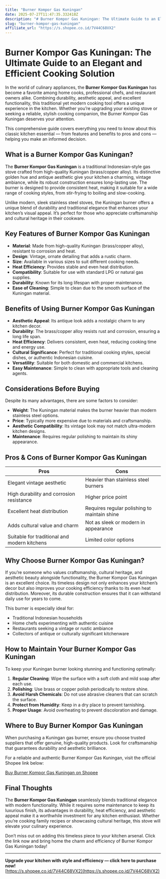 ```yaml
---
title: "Burner Kompor Gas Kuningan"
date: 2025-07-27T11:47:35.332418Z
description: "# Burner Kompor Gas Kuningan: The Ultimate Guide to an Elegant and Efficient Cooking Solution..."
slug: "burner-kompor-gas-kuningan"
affiliate_url: "https://s.shopee.co.id/7V44C68VX2"
---
```

# Burner Kompor Gas Kuningan: The Ultimate Guide to an Elegant and Efficient Cooking Solution

In the world of culinary appliances, the **Burner Kompor Gas Kuningan** has become a favorite among home cooks, professional chefs, and restaurant owners alike. Combining durability, aesthetic appeal, and excellent functionality, this traditional yet modern cooking tool offers a unique experience in the kitchen. Whether you’re upgrading your existing stove or seeking a reliable, stylish cooking companion, the Burner Kompor Gas Kuningan deserves your attention.

This comprehensive guide covers everything you need to know about this classic kitchen essential — from features and benefits to pros and cons — helping you make an informed decision.

## What is a Burner Kompor Gas Kuningan?

The **Burner Kompor Gas Kuningan** is a traditional Indonesian-style gas stove crafted from high-quality Kuningan (brass/copper alloy). Its distinctive golden hue and antique aesthetic give your kitchen a charming, vintage ambiance, while its robust construction ensures long-lasting use. The burner is designed to provide consistent heat, making it suitable for a wide range of cooking styles, from stir-frying to boiling and slow-cooking.

Unlike modern, sleek stainless steel stoves, the Kuningan burner offers a unique blend of durability and traditional elegance that enhances your kitchen’s visual appeal. It’s perfect for those who appreciate craftsmanship and cultural heritage in their cookware.

## Key Features of Burner Kompor Gas Kuningan

- **Material**: Made from high-quality Kuningan (brass/copper alloy), resistant to corrosion and heat.
- **Design**: Vintage, ornate detailing that adds a rustic charm.
- **Size**: Available in various sizes to suit different cooking needs.
- **Heat Efficiency**: Provides stable and even heat distribution.
- **Compatibility**: Suitable for use with standard LPG or natural gas supplies.
- **Durability**: Known for its long lifespan with proper maintenance.
- **Ease of Cleaning**: Simple to clean due to the smooth surface of the Kuningan material.

## Benefits of Using Burner Kompor Gas Kuningan

- **Aesthetic Appeal**: Its antique look adds a nostalgic charm to any kitchen decor.
- **Durability**: The brass/copper alloy resists rust and corrosion, ensuring a long life span.
- **Heat Efficiency**: Delivers consistent, even heat, reducing cooking time and energy use.
- **Cultural Significance**: Perfect for traditional cooking styles, special dishes, or authentic Indonesian cuisine.
- **Versatility**: Suitable for both domestic and commercial kitchens.
- **Easy Maintenance**: Simple to clean with appropriate tools and cleaning agents.

## Considerations Before Buying

Despite its many advantages, there are some factors to consider:

- **Weight**: The Kuningan material makes the burner heavier than modern stainless steel options.
- **Price**: Typically more expensive due to materials and craftsmanship.
- **Aesthetic Compatibility**: Its vintage look may not match ultra-modern kitchen designs.
- **Maintenance**: Requires regular polishing to maintain its shiny appearance.

## Pros & Cons of Burner Kompor Gas Kuningan

| Pros                                         | Cons                                               |
|----------------------------------------------|----------------------------------------------------|
| Elegant vintage aesthetic                   | Heavier than stainless steel burners             |
| High durability and corrosion resistance    | Higher price point                                |
| Excellent heat distribution                  | Requires regular polishing to maintain shine    |
| Adds cultural value and charm                | Not as sleek or modern in appearance             |
| Suitable for traditional and modern kitchens | Limited color options                            |

## Why Choose Burner Kompor Gas Kuningan?

If you’re someone who values craftsmanship, cultural heritage, and aesthetic beauty alongside functionality, the Burner Kompor Gas Kuningan is an excellent choice. Its timeless design not only enhances your kitchen’s decor but also improves your cooking efficiency thanks to its even heat distribution. Moreover, its durable construction ensures that it can withstand daily use for years to come.

This burner is especially ideal for:

- Traditional Indonesian households  
- Home chefs experimenting with authentic cuisine  
- Restaurants seeking a vintage or rustic ambiance  
- Collectors of antique or culturally significant kitchenware

## How to Maintain Your Burner Kompor Gas Kuningan

To keep your Kuningan burner looking stunning and functioning optimally:

1. **Regular Cleaning**: Wipe the surface with a soft cloth and mild soap after each use.
2. **Polishing**: Use brass or copper polish periodically to restore shine.
3. **Avoid Harsh Chemicals**: Do not use abrasive cleaners that can scratch the surface.
4. **Protect from Humidity**: Keep in a dry place to prevent tarnishing.
5. **Proper Usage**: Avoid overheating to prevent discoloration and damage.

## Where to Buy Burner Kompor Gas Kuningan

When purchasing a Kuningan gas burner, ensure you choose trusted suppliers that offer genuine, high-quality products. Look for craftsmanship that guarantees durability and aesthetic brilliance.

For a reliable and authentic Burner Kompor Gas Kuningan, visit the official Shopee link below:

[Buy Burner Kompor Gas Kuningan on Shopee](https://s.shopee.co.id/7V44C68VX2)

## Final Thoughts

The **Burner Kompor Gas Kuningan** seamlessly blends traditional elegance with modern functionality. While it requires some maintenance to keep its luxurious finish, its advantages in durability, heat efficiency, and aesthetic appeal make it a worthwhile investment for any kitchen enthusiast. Whether you’re cooking family recipes or showcasing cultural heritage, this stove will elevate your culinary experience.

Don’t miss out on adding this timeless piece to your kitchen arsenal. Click the link now and bring home the charm and efficiency of Burner Kompor Gas Kuningan today!

---

**Upgrade your kitchen with style and efficiency — click here to purchase now!**  
[https://s.shopee.co.id/7V44C68VX2](https://s.shopee.co.id/7V44C68VX2)